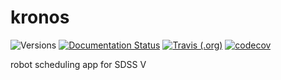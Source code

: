 # kronos

![Versions](https://img.shields.io/badge/python->3.7-blue)
[![Documentation Status](https://readthedocs.org/projects/sdss-kronos/badge/?version=latest)](https://sdss-kronos.readthedocs.io/en/latest/?badge=latest)
[![Travis (.org)](https://img.shields.io/travis/sdss/kronos)](https://travis-ci.org/sdss/kronos)
[![codecov](https://codecov.io/gh/sdss/kronos/branch/main/graph/badge.svg)](https://codecov.io/gh/sdss/kronos)

robot scheduling app for SDSS V
